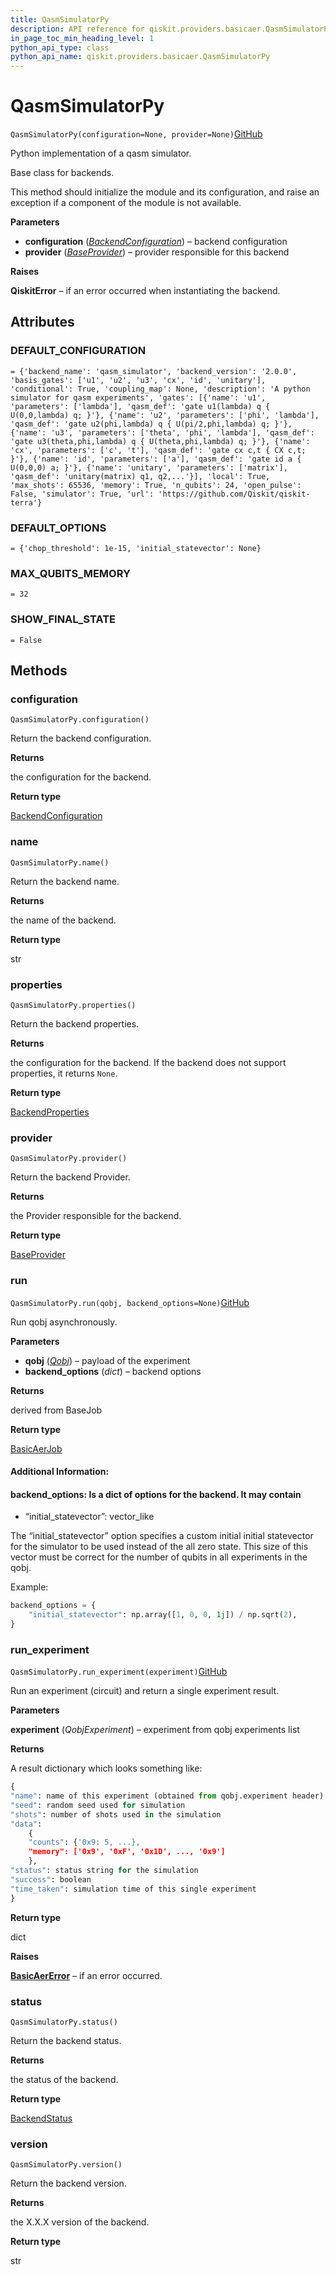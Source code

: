 ```yaml
---
title: QasmSimulatorPy
description: API reference for qiskit.providers.basicaer.QasmSimulatorPy
in_page_toc_min_heading_level: 1
python_api_type: class
python_api_name: qiskit.providers.basicaer.QasmSimulatorPy
---
```


# QasmSimulatorPy

<span id="qiskit.providers.basicaer.QasmSimulatorPy" />

`QasmSimulatorPy(configuration=None, provider=None)`[GitHub](https://github.com/qiskit/qiskit/tree/stable/0.14/qiskit/providers/basicaer/qasm_simulator.py "view source code")

Python implementation of a qasm simulator.

Base class for backends.

This method should initialize the module and its configuration, and raise an exception if a component of the module is not available.

**Parameters**

*   **configuration** ([*BackendConfiguration*](qiskit.providers.models.BackendConfiguration "qiskit.providers.models.BackendConfiguration")) – backend configuration
*   **provider** ([*BaseProvider*](qiskit.providers.BaseProvider "qiskit.providers.BaseProvider")) – provider responsible for this backend

**Raises**

**QiskitError** – if an error occurred when instantiating the backend.

## Attributes

### DEFAULT\_CONFIGURATION

<span id="qiskit.providers.basicaer.QasmSimulatorPy.DEFAULT_CONFIGURATION" />

`= {'backend_name': 'qasm_simulator', 'backend_version': '2.0.0', 'basis_gates': ['u1', 'u2', 'u3', 'cx', 'id', 'unitary'], 'conditional': True, 'coupling_map': None, 'description': 'A python simulator for qasm experiments', 'gates': [{'name': 'u1', 'parameters': ['lambda'], 'qasm_def': 'gate u1(lambda) q { U(0,0,lambda) q; }'}, {'name': 'u2', 'parameters': ['phi', 'lambda'], 'qasm_def': 'gate u2(phi,lambda) q { U(pi/2,phi,lambda) q; }'}, {'name': 'u3', 'parameters': ['theta', 'phi', 'lambda'], 'qasm_def': 'gate u3(theta,phi,lambda) q { U(theta,phi,lambda) q; }'}, {'name': 'cx', 'parameters': ['c', 't'], 'qasm_def': 'gate cx c,t { CX c,t; }'}, {'name': 'id', 'parameters': ['a'], 'qasm_def': 'gate id a { U(0,0,0) a; }'}, {'name': 'unitary', 'parameters': ['matrix'], 'qasm_def': 'unitary(matrix) q1, q2,...'}], 'local': True, 'max_shots': 65536, 'memory': True, 'n_qubits': 24, 'open_pulse': False, 'simulator': True, 'url': 'https://github.com/Qiskit/qiskit-terra'}`

### DEFAULT\_OPTIONS

<span id="qiskit.providers.basicaer.QasmSimulatorPy.DEFAULT_OPTIONS" />

`= {'chop_threshold': 1e-15, 'initial_statevector': None}`

### MAX\_QUBITS\_MEMORY

<span id="qiskit.providers.basicaer.QasmSimulatorPy.MAX_QUBITS_MEMORY" />

`= 32`

### SHOW\_FINAL\_STATE

<span id="qiskit.providers.basicaer.QasmSimulatorPy.SHOW_FINAL_STATE" />

`= False`

## Methods

### configuration

<span id="qiskit.providers.basicaer.QasmSimulatorPy.configuration" />

`QasmSimulatorPy.configuration()`

Return the backend configuration.

**Returns**

the configuration for the backend.

**Return type**

[BackendConfiguration](qiskit.providers.models.BackendConfiguration "qiskit.providers.models.BackendConfiguration")

### name

<span id="qiskit.providers.basicaer.QasmSimulatorPy.name" />

`QasmSimulatorPy.name()`

Return the backend name.

**Returns**

the name of the backend.

**Return type**

str

### properties

<span id="qiskit.providers.basicaer.QasmSimulatorPy.properties" />

`QasmSimulatorPy.properties()`

Return the backend properties.

**Returns**

the configuration for the backend. If the backend does not support properties, it returns `None`.

**Return type**

[BackendProperties](qiskit.providers.models.BackendProperties "qiskit.providers.models.BackendProperties")

### provider

<span id="qiskit.providers.basicaer.QasmSimulatorPy.provider" />

`QasmSimulatorPy.provider()`

Return the backend Provider.

**Returns**

the Provider responsible for the backend.

**Return type**

[BaseProvider](qiskit.providers.BaseProvider "qiskit.providers.BaseProvider")

### run

<span id="qiskit.providers.basicaer.QasmSimulatorPy.run" />

`QasmSimulatorPy.run(qobj, backend_options=None)`[GitHub](https://github.com/qiskit/qiskit/tree/stable/0.14/qiskit/providers/basicaer/qasm_simulator.py "view source code")

Run qobj asynchronously.

**Parameters**

*   **qobj** ([*Qobj*](qiskit.qobj.Qobj "qiskit.qobj.Qobj")) – payload of the experiment
*   **backend\_options** (*dict*) – backend options

**Returns**

derived from BaseJob

**Return type**

[BasicAerJob](qiskit.providers.basicaer.BasicAerJob "qiskit.providers.basicaer.BasicAerJob")

#### Additional Information:

#### backend\_options: Is a dict of options for the backend. It may contain

*   “initial\_statevector”: vector\_like

The “initial\_statevector” option specifies a custom initial initial statevector for the simulator to be used instead of the all zero state. This size of this vector must be correct for the number of qubits in all experiments in the qobj.

Example:

```python
backend_options = {
    "initial_statevector": np.array([1, 0, 0, 1j]) / np.sqrt(2),
}
```

### run\_experiment

<span id="qiskit.providers.basicaer.QasmSimulatorPy.run_experiment" />

`QasmSimulatorPy.run_experiment(experiment)`[GitHub](https://github.com/qiskit/qiskit/tree/stable/0.14/qiskit/providers/basicaer/qasm_simulator.py "view source code")

Run an experiment (circuit) and return a single experiment result.

**Parameters**

**experiment** (*QobjExperiment*) – experiment from qobj experiments list

**Returns**

A result dictionary which looks something like:

```python
{
"name": name of this experiment (obtained from qobj.experiment header)
"seed": random seed used for simulation
"shots": number of shots used in the simulation
"data":
    {
    "counts": {'0x9: 5, ...},
    "memory": ['0x9', '0xF', '0x1D', ..., '0x9']
    },
"status": status string for the simulation
"success": boolean
"time_taken": simulation time of this single experiment
}
```

**Return type**

dict

**Raises**

[**BasicAerError**](qiskit.providers.basicaer.BasicAerError "qiskit.providers.basicaer.BasicAerError") – if an error occurred.

### status

<span id="qiskit.providers.basicaer.QasmSimulatorPy.status" />

`QasmSimulatorPy.status()`

Return the backend status.

**Returns**

the status of the backend.

**Return type**

[BackendStatus](qiskit.providers.models.BackendStatus "qiskit.providers.models.BackendStatus")

### version

<span id="qiskit.providers.basicaer.QasmSimulatorPy.version" />

`QasmSimulatorPy.version()`

Return the backend version.

**Returns**

the X.X.X version of the backend.

**Return type**

str

